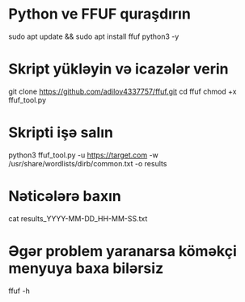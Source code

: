 # Python ve FFUF quraşdırın
sudo apt update && sudo apt install ffuf python3 -y

# Skript yükləyin və icazələr verin
git clone https://github.com/adilov4337757/ffuf.git
cd ffuf
chmod +x ffuf_tool.py

# Skripti işə salın
python3 ffuf_tool.py -u https://target.com -w /usr/share/wordlists/dirb/common.txt -o results

# Nəticələrə baxın 
cat results_YYYY-MM-DD_HH-MM-SS.txt

# Əgər problem yaranarsa köməkçi  menyuya baxa bilərsiz
ffuf -h 

